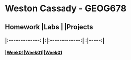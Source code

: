 # Weston Cassady - GEOG678
## Homework     |Labs         | |Projects
### |:-------------: |:|:-------------:| :|-----:|
#### |[Week01](homework/week01)|[Week01](lab/week01)||[Week01](project/week01)
